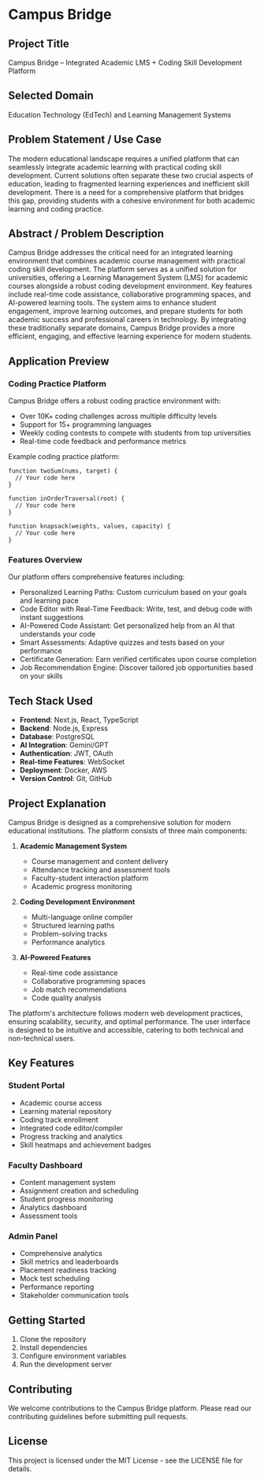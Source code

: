 # Campus Bridge

## Project Title
Campus Bridge – Integrated Academic LMS + Coding Skill Development Platform

## Selected Domain
Education Technology (EdTech) and Learning Management Systems

## Problem Statement / Use Case
The modern educational landscape requires a unified platform that can seamlessly integrate academic learning with practical coding skill development. Current solutions often separate these two crucial aspects of education, leading to fragmented learning experiences and inefficient skill development. There is a need for a comprehensive platform that bridges this gap, providing students with a cohesive environment for both academic learning and coding practice.

## Abstract / Problem Description
Campus Bridge addresses the critical need for an integrated learning environment that combines academic course management with practical coding skill development. The platform serves as a unified solution for universities, offering a Learning Management System (LMS) for academic courses alongside a robust coding development environment. Key features include real-time code assistance, collaborative programming spaces, and AI-powered learning tools. The system aims to enhance student engagement, improve learning outcomes, and prepare students for both academic success and professional careers in technology. By integrating these traditionally separate domains, Campus Bridge provides a more efficient, engaging, and effective learning experience for modern students.

## Application Preview

### Coding Practice Platform
Campus Bridge offers a robust coding practice environment with:
- Over 10K+ coding challenges across multiple difficulty levels
- Support for 15+ programming languages
- Weekly coding contests to compete with students from top universities
- Real-time code feedback and performance metrics

Example coding practice platform:
```
function twoSum(nums, target) {
  // Your code here
}

function inOrderTraversal(root) {
  // Your code here
}

function knapsack(weights, values, capacity) {
  // Your code here
}
```

### Features Overview
Our platform offers comprehensive features including:
- Personalized Learning Paths: Custom curriculum based on your goals and learning pace
- Code Editor with Real-Time Feedback: Write, test, and debug code with instant suggestions
- AI-Powered Code Assistant: Get personalized help from an AI that understands your code
- Smart Assessments: Adaptive quizzes and tests based on your performance
- Certificate Generation: Earn verified certificates upon course completion
- Job Recommendation Engine: Discover tailored job opportunities based on your skills

## Tech Stack Used
- **Frontend**: Next.js, React, TypeScript
- **Backend**: Node.js, Express
- **Database**: PostgreSQL
- **AI Integration**: Gemini/GPT
- **Authentication**: JWT, OAuth
- **Real-time Features**: WebSocket
- **Deployment**: Docker, AWS
- **Version Control**: Git, GitHub

## Project Explanation
Campus Bridge is designed as a comprehensive solution for modern educational institutions. The platform consists of three main components:

1. **Academic Management System**
   - Course management and content delivery
   - Attendance tracking and assessment tools
   - Faculty-student interaction platform
   - Academic progress monitoring

2. **Coding Development Environment**
   - Multi-language online compiler
   - Structured learning paths
   - Problem-solving tracks
   - Performance analytics

3. **AI-Powered Features**
   - Real-time code assistance
   - Collaborative programming spaces
   - Job match recommendations
   - Code quality analysis

The platform's architecture follows modern web development practices, ensuring scalability, security, and optimal performance. The user interface is designed to be intuitive and accessible, catering to both technical and non-technical users.

## Key Features

### Student Portal
- Academic course access
- Learning material repository
- Coding track enrollment
- Integrated code editor/compiler
- Progress tracking and analytics
- Skill heatmaps and achievement badges

### Faculty Dashboard
- Content management system
- Assignment creation and scheduling
- Student progress monitoring
- Analytics dashboard
- Assessment tools

### Admin Panel
- Comprehensive analytics
- Skill metrics and leaderboards
- Placement readiness tracking
- Mock test scheduling
- Performance reporting
- Stakeholder communication tools

## Getting Started

1. Clone the repository
2. Install dependencies
3. Configure environment variables
4. Run the development server

## Contributing

We welcome contributions to the Campus Bridge platform. Please read our contributing guidelines before submitting pull requests.

## License

This project is licensed under the MIT License - see the LICENSE file for details. 